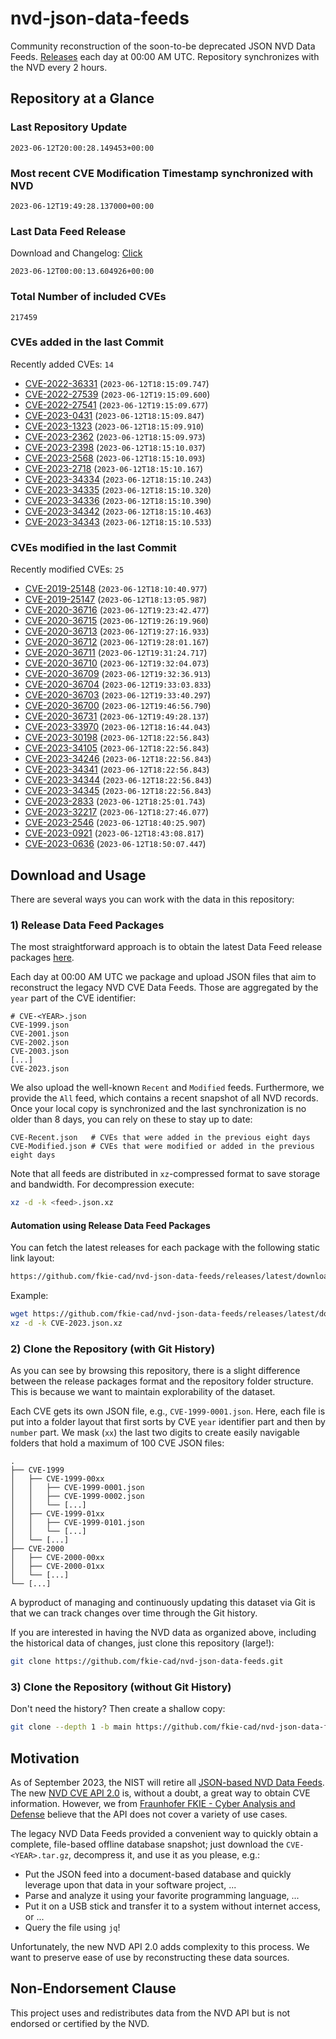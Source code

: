 # nvd-json-data-feeds

Community reconstruction of the soon-to-be deprecated JSON NVD Data Feeds. 
[Releases](https://github.com/fkie-cad/nvd-json-data-feeds/releases/latest) each day at 00:00 AM UTC.
Repository synchronizes with the NVD every 2 hours.

## Repository at a Glance

### Last Repository Update

```plain
2023-06-12T20:00:28.149453+00:00
```

### Most recent CVE Modification Timestamp synchronized with NVD

```plain
2023-06-12T19:49:28.137000+00:00
```

### Last Data Feed Release

Download and Changelog: [Click](https://github.com/fkie-cad/nvd-json-data-feeds/releases/latest)

```plain
2023-06-12T00:00:13.604926+00:00
```

### Total Number of included CVEs

```plain
217459
```

### CVEs added in the last Commit

Recently added CVEs: `14`

* [CVE-2022-36331](CVE-2022/CVE-2022-363xx/CVE-2022-36331.json) (`2023-06-12T18:15:09.747`)
* [CVE-2022-27539](CVE-2022/CVE-2022-275xx/CVE-2022-27539.json) (`2023-06-12T19:15:09.600`)
* [CVE-2022-27541](CVE-2022/CVE-2022-275xx/CVE-2022-27541.json) (`2023-06-12T19:15:09.677`)
* [CVE-2023-0431](CVE-2023/CVE-2023-04xx/CVE-2023-0431.json) (`2023-06-12T18:15:09.847`)
* [CVE-2023-1323](CVE-2023/CVE-2023-13xx/CVE-2023-1323.json) (`2023-06-12T18:15:09.910`)
* [CVE-2023-2362](CVE-2023/CVE-2023-23xx/CVE-2023-2362.json) (`2023-06-12T18:15:09.973`)
* [CVE-2023-2398](CVE-2023/CVE-2023-23xx/CVE-2023-2398.json) (`2023-06-12T18:15:10.037`)
* [CVE-2023-2568](CVE-2023/CVE-2023-25xx/CVE-2023-2568.json) (`2023-06-12T18:15:10.093`)
* [CVE-2023-2718](CVE-2023/CVE-2023-27xx/CVE-2023-2718.json) (`2023-06-12T18:15:10.167`)
* [CVE-2023-34334](CVE-2023/CVE-2023-343xx/CVE-2023-34334.json) (`2023-06-12T18:15:10.243`)
* [CVE-2023-34335](CVE-2023/CVE-2023-343xx/CVE-2023-34335.json) (`2023-06-12T18:15:10.320`)
* [CVE-2023-34336](CVE-2023/CVE-2023-343xx/CVE-2023-34336.json) (`2023-06-12T18:15:10.390`)
* [CVE-2023-34342](CVE-2023/CVE-2023-343xx/CVE-2023-34342.json) (`2023-06-12T18:15:10.463`)
* [CVE-2023-34343](CVE-2023/CVE-2023-343xx/CVE-2023-34343.json) (`2023-06-12T18:15:10.533`)


### CVEs modified in the last Commit

Recently modified CVEs: `25`

* [CVE-2019-25148](CVE-2019/CVE-2019-251xx/CVE-2019-25148.json) (`2023-06-12T18:10:40.977`)
* [CVE-2019-25147](CVE-2019/CVE-2019-251xx/CVE-2019-25147.json) (`2023-06-12T18:13:05.987`)
* [CVE-2020-36716](CVE-2020/CVE-2020-367xx/CVE-2020-36716.json) (`2023-06-12T19:23:42.477`)
* [CVE-2020-36715](CVE-2020/CVE-2020-367xx/CVE-2020-36715.json) (`2023-06-12T19:26:19.960`)
* [CVE-2020-36713](CVE-2020/CVE-2020-367xx/CVE-2020-36713.json) (`2023-06-12T19:27:16.933`)
* [CVE-2020-36712](CVE-2020/CVE-2020-367xx/CVE-2020-36712.json) (`2023-06-12T19:28:01.167`)
* [CVE-2020-36711](CVE-2020/CVE-2020-367xx/CVE-2020-36711.json) (`2023-06-12T19:31:24.717`)
* [CVE-2020-36710](CVE-2020/CVE-2020-367xx/CVE-2020-36710.json) (`2023-06-12T19:32:04.073`)
* [CVE-2020-36709](CVE-2020/CVE-2020-367xx/CVE-2020-36709.json) (`2023-06-12T19:32:36.913`)
* [CVE-2020-36704](CVE-2020/CVE-2020-367xx/CVE-2020-36704.json) (`2023-06-12T19:33:03.833`)
* [CVE-2020-36703](CVE-2020/CVE-2020-367xx/CVE-2020-36703.json) (`2023-06-12T19:33:40.297`)
* [CVE-2020-36700](CVE-2020/CVE-2020-367xx/CVE-2020-36700.json) (`2023-06-12T19:46:56.790`)
* [CVE-2020-36731](CVE-2020/CVE-2020-367xx/CVE-2020-36731.json) (`2023-06-12T19:49:28.137`)
* [CVE-2023-33970](CVE-2023/CVE-2023-339xx/CVE-2023-33970.json) (`2023-06-12T18:16:44.043`)
* [CVE-2023-30198](CVE-2023/CVE-2023-301xx/CVE-2023-30198.json) (`2023-06-12T18:22:56.843`)
* [CVE-2023-34105](CVE-2023/CVE-2023-341xx/CVE-2023-34105.json) (`2023-06-12T18:22:56.843`)
* [CVE-2023-34246](CVE-2023/CVE-2023-342xx/CVE-2023-34246.json) (`2023-06-12T18:22:56.843`)
* [CVE-2023-34341](CVE-2023/CVE-2023-343xx/CVE-2023-34341.json) (`2023-06-12T18:22:56.843`)
* [CVE-2023-34344](CVE-2023/CVE-2023-343xx/CVE-2023-34344.json) (`2023-06-12T18:22:56.843`)
* [CVE-2023-34345](CVE-2023/CVE-2023-343xx/CVE-2023-34345.json) (`2023-06-12T18:22:56.843`)
* [CVE-2023-2833](CVE-2023/CVE-2023-28xx/CVE-2023-2833.json) (`2023-06-12T18:25:01.743`)
* [CVE-2023-32217](CVE-2023/CVE-2023-322xx/CVE-2023-32217.json) (`2023-06-12T18:27:46.077`)
* [CVE-2023-2546](CVE-2023/CVE-2023-25xx/CVE-2023-2546.json) (`2023-06-12T18:40:25.907`)
* [CVE-2023-0921](CVE-2023/CVE-2023-09xx/CVE-2023-0921.json) (`2023-06-12T18:43:08.817`)
* [CVE-2023-0636](CVE-2023/CVE-2023-06xx/CVE-2023-0636.json) (`2023-06-12T18:50:07.447`)


## Download and Usage

There are several ways you can work with the data in this repository:

### 1) Release Data Feed Packages

The most straightforward approach is to obtain the latest Data Feed release packages [here](https://github.com/fkie-cad/nvd-json-data-feeds/releases/latest).

Each day at 00:00 AM UTC we package and upload JSON files that aim to reconstruct the legacy NVD CVE Data Feeds.
Those are aggregated by the `year` part of the CVE identifier:

```
# CVE-<YEAR>.json
CVE-1999.json
CVE-2001.json
CVE-2002.json
CVE-2003.json
[...]
CVE-2023.json
```

We also upload the well-known `Recent` and `Modified` feeds.
Furthermore, we provide the `All` feed, which contains a recent snapshot of all NVD records.
Once your local copy is synchronized and the last synchronization is no older than 8 days, you can rely on these to stay up to date:

```plain
CVE-Recent.json   # CVEs that were added in the previous eight days
CVE-Modified.json # CVEs that were modified or added in the previous eight days
```

Note that all feeds are distributed in `xz`-compressed format to save storage and bandwidth.
For decompression execute:

```sh
xz -d -k <feed>.json.xz
```


#### Automation using Release Data Feed Packages

You can fetch the latest releases for each package with the following static link layout:

```sh
https://github.com/fkie-cad/nvd-json-data-feeds/releases/latest/download/CVE-<YEAR>.json.xz
```

Example:

```sh
wget https://github.com/fkie-cad/nvd-json-data-feeds/releases/latest/download/CVE-2023.json.xz
xz -d -k CVE-2023.json.xz
```

### 2) Clone the Repository (with Git History)

As you can see by browsing this repository, there is a slight difference between the release packages format and the repository folder structure.
This is because we want to maintain explorability of the dataset.

Each CVE gets its own JSON file, e.g., `CVE-1999-0001.json`.
Here, each file is put into a folder layout that first sorts by CVE `year` identifier part and then by `number` part.
We mask (`xx`) the last two digits to create easily navigable folders that hold a maximum of 100 CVE JSON files:

```plain
.
├── CVE-1999
│   ├── CVE-1999-00xx
│   │   ├── CVE-1999-0001.json
│   │   ├── CVE-1999-0002.json
│   │   └── [...]
│   ├── CVE-1999-01xx
│   │   ├── CVE-1999-0101.json
│   │   └── [...]
│   └── [...]
├── CVE-2000
│   ├── CVE-2000-00xx
│   ├── CVE-2000-01xx
│   └── [...]
└── [...]
```

A byproduct of managing and continuously updating this dataset via Git is that we can track changes over time through the Git history.

If you are interested in having the NVD data as organized above, including the historical data of changes, just clone this repository (large!):

```sh
git clone https://github.com/fkie-cad/nvd-json-data-feeds.git
```

### 3) Clone the Repository (without Git History)

Don't need the history? Then create a shallow copy:

```sh
git clone --depth 1 -b main https://github.com/fkie-cad/nvd-json-data-feeds.git
```

## Motivation

As of September 2023, the NIST will retire all [JSON-based NVD Data Feeds](https://nvd.nist.gov/vuln/data-feeds#divRetirementBanner-1).
The new [NVD CVE API 2.0](https://nvd.nist.gov/developers/vulnerabilities) is, without a doubt, a great way to obtain CVE information.
However, we from [Fraunhofer FKIE - Cyber Analysis and Defense](https://www.fkie.fraunhofer.de/en/departments/cad.html) believe that the API does not cover a variety of use cases.

The legacy NVD Data Feeds provided a convenient way to quickly obtain a complete, file-based offline database snapshot; just download the `CVE-<YEAR>.tar.gz`, decompress it, and use it as you please, e.g.:

* Put the JSON feed into a document-based database and quickly leverage upon that data in your software project, ...
* Parse and analyze it using your favorite programming language, ...
* Put it on a USB stick and transfer it to a system without internet access, or ...
* Query the file using `jq`!

Unfortunately, the new NVD API 2.0 adds complexity to this process.
We want to preserve ease of use by reconstructing these data sources.

## Non-Endorsement Clause

This project uses and redistributes data from the NVD API but is not endorsed or certified by the NVD.